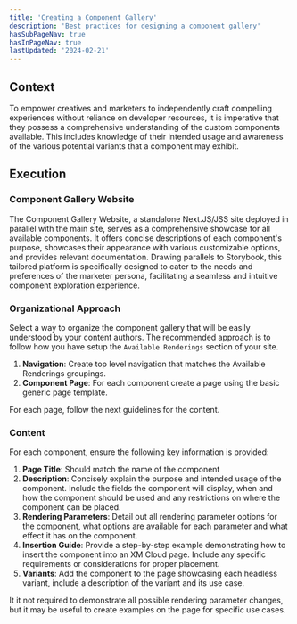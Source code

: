 ```yaml
---
title: 'Creating a Component Gallery'
description: 'Best practices for designing a component gallery'
hasSubPageNav: true
hasInPageNav: true
lastUpdated: '2024-02-21'
---
```


## Context

To empower creatives and marketers to independently craft compelling experiences without reliance on developer resources, it is imperative that they possess a comprehensive understanding of the custom components available. This includes knowledge of their intended usage and awareness of the various potential variants that a component may exhibit.

## Execution

### Component Gallery Website

The Component Gallery Website, a standalone Next.JS/JSS site deployed in parallel with the main site, serves as a comprehensive showcase for all available components. It offers concise descriptions of each component's purpose, showcases their appearance with various customizable options, and provides relevant documentation. Drawing parallels to Storybook, this tailored platform is specifically designed to cater to the needs and preferences of the marketer persona, facilitating a seamless and intuitive component exploration experience.

### Organizational Approach

Select a way to organize the component gallery that will be easily understood by your content authors. The recommended approach is to follow how you have setup the `Available Renderings` section of your site.

1. **Navigation**: Create top level navigation that matches the Available Renderings groupings.
2. **Component Page**: For each component create a page using the basic generic page template.

For each page, follow the next guidelines for the content.

### Content

For each component, ensure the following key information is provided:

1. **Page Title**: Should match the name of the component
2. **Description**: Concisely explain the purpose and intended usage of the component. Include the fields the component will display, when and how the component should be used and any restrictions on where the component can be placed.
3. **Rendering Parameters**: Detail out all rendering parameter options for the component, what options are available for each parameter and what effect it has on the component.
4. **Insertion Guide**: Provide a step-by-step example demonstrating how to insert the component into an XM Cloud page. Include any specific requirements or considerations for proper placement.
5. **Variants**: Add the component to the page showcasing each headless variant, include a description of the variant and its use case.

<Alert status="info">
  <AlertIcon />
    It it not required to demonstrate all possible rendering parameter changes, but it may be useful to create examples on the page for specific use cases.
</Alert>
